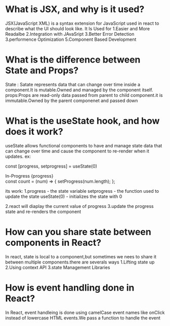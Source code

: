 # What is JSX, and why is it used?

JSX(JavaScript XML) is a syntax extension for JavaScript used in react to
describe what the UI should look like. It Is Used for 1.Easier and More Readalbe 2.Integration with JAvaSript 3.Better Error Detection 3.performence Optimization 5.Component Based Development

# What is the difference between State and Props?

State : Satate represents data that can change over time inside a component.It is mutable.Owned and managed by the component itself.
props:Props are read-only data passed from parent to child component.it is immutable.Owned by the parent componenet and passed down

#  What is the useState hook, and how does it work?
useState allows functional components to have and manage state data that can change over time and cause the component to re-render when it updates.
 ex:

const [progress, setprogress] = useState(0)
<div>
  In-Progress <span>{progress}</span>
</div>
const count = (num) => {
  setProgress(num.length);
};

its work:
1.progress - the state variable
setprogress - the function used to update the state
useState(0) - initializes the state with 0

2.react will diaplay the current value of progress
3.update the progress state and re-renders the component

# How can you share state between components in React?
In react, state is local to a component,but sometimes we nees to share it between multiple components.there are severals ways 
1.Lifting state up
2.Using context API
3.state Management Libraries

# How is event handling done in React?
In React, event handleing is done using camelCase event names like onClick instead of lowercase HTML events.We pass a function to handle the event

